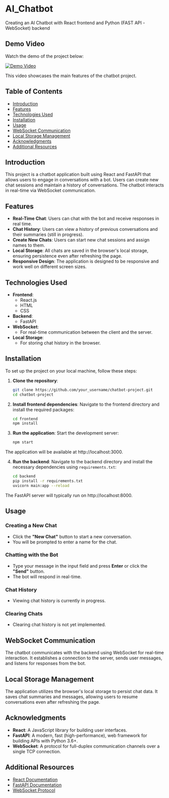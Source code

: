 # AI_Chatbot
Creating an AI Chatbot with React frontend and Python (FAST API -WebSocket) backend

## Demo Video

Watch the demo of the project below:

[![Demo Video]()](https://drive.google.com/file/d/1ShqWZLFlVTZmbDTYLCiiW78kWtWgLAC6/view?usp=sharing)

This video showcases the main features of the chatbot project.


## Table of Contents

- [Introduction](#introduction)
- [Features](#features)
- [Technologies Used](#technologies-used)
- [Installation](#installation)
- [Usage](#usage)
- [WebSocket Communication](#websocket-communication)
- [Local Storage Management](#local-storage-management)
- [Acknowledgments](#acknowledgments)
- [Additional Resources](#additional-resources)

## Introduction

This project is a chatbot application built using React and FastAPI that allows users to engage in conversations with a bot. Users can create new chat sessions and maintain a history of conversations. The chatbot interacts in real-time via WebSocket communication.

## Features

- **Real-Time Chat**: Users can chat with the bot and receive responses in real time.
- **Chat History**: Users can view a history of previous conversations and their summaries (still in progress).
- **Create New Chats**: Users can start new chat sessions and assign names to them.
- **Local Storage**: All chats are saved in the browser's local storage, ensuring persistence even after refreshing the page.
- **Responsive Design**: The application is designed to be responsive and work well on different screen sizes.

## Technologies Used

- **Frontend**: 
  - React.js
  - HTML
  - CSS
- **Backend**: 
  - FastAPI
- **WebSocket**: 
  - For real-time communication between the client and the server.
- **Local Storage**: 
  - For storing chat history in the browser.

## Installation

To set up the project on your local machine, follow these steps:

1. **Clone the repository**:
   ```bash
   git clone https://github.com/your_username/chatbot-project.git
   cd chatbot-project

2. **Install frontend dependencies**: Navigate to the frontend directory and install the required packages:
   ```bash
   cd frontend
   npm install

3. **Run the application**: Start the development server:
   ```bash
   npm start

  The application will be available at http://localhost:3000.

4. **Run the backend**: Navigate to the backend directory and install the necessary dependencies using ```requirements.txt```:
   ```bash
   cd backend
   pip install -r requirements.txt
   uvicorn main:app --reload

  The FastAPI server will typically run on http://localhost:8000.

## Usage

### Creating a New Chat
- Click the **"New Chat"** button to start a new conversation.
- You will be prompted to enter a name for the chat.

### Chatting with the Bot
- Type your message in the input field and press **Enter** or click the **"Send"** button.
- The bot will respond in real-time.

### Chat History
- Viewing chat history is currently in progress.

### Clearing Chats
- Clearing chat history is not yet implemented.

## WebSocket Communication
The chatbot communicates with the backend using WebSocket for real-time interaction. It establishes a connection to the server, sends user messages, and listens for responses from the bot.

## Local Storage Management
The application utilizes the browser's local storage to persist chat data. It saves chat summaries and messages, allowing users to resume conversations even after refreshing the page.

## Acknowledgments
- **React**: A JavaScript library for building user interfaces.
- **FastAPI**: A modern, fast (high-performance), web framework for building APIs with Python 3.6+.
- **WebSocket**: A protocol for full-duplex communication channels over a single TCP connection.

## Additional Resources
- [React Documentation](https://reactjs.org/docs/getting-started.html)
- [FastAPI Documentation](https://fastapi.tiangolo.com/)
- [WebSocket Protocol](https://developer.mozilla.org/en-US/docs/Web/API/WebSockets_API)

